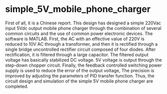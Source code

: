 # simple_5V_mobile_phone_charger
First of all, it is a Chinese report.
This design has designed a simple 220Vac input 5Vdc output mobile phone charger through the combination of several common circuits and the use of common power electronic devices. The software is MATLAB. First, the AC with an effective value of 220V is reduced to 10V AC through a transformer, and then it is rectified through a single bridge uncontrolled rectifier circuit composed of four diodes. After rectification, it is filtered through a large capacitor. The filtered output voltage has basically stabilized DC voltage. 5V voltage is output through the step-down chopper circuit. Finally, the feedback controlled switching power supply is used to reduce the error of the output voltage, The precision is improved by adjusting the parameters of PID transfer function. Thus, the circuit design and simulation of the simple 5V mobile phone charger are completed.

